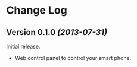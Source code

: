 Change Log
===============================================================================

Version 0.1.0 *(2013-07-31)*
----------------------------
Initial release.

 * Web control panel to control your smart phone.